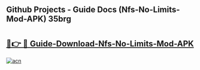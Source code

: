 ## Github Projects - Guide Docs (Nfs-No-Limits-Mod-APK) 35brg

# <h2><a href="https://apkcomod.com?title=Nfs-No-Limits-Mod-APK">🔗👉 🔴 Guide-Download-Nfs-No-Limits-Mod-APK </a></h2>

[![acn](https://github.com/user-attachments/assets/0f9c940e-d8b0-45ae-aac7-cd30a18b3e1c)](https://apkcomod.com?title=Nfs-No-Limits-Mod-APK)
